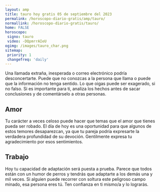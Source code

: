 ```yaml
---
layout: amp
title: tauro hoy gratis 05 de septiembre del 2023 
permalink: /horoscopo-diario-gratis/amp/tauro/
normallink: /horoscopo-diario-gratis/tauro/
home: FALSE
horoscopo:
 signo: tauro
 video: -DQpmrrAIeU
ogimg: /images/tauro_char.png
sitemap:
 priority: 1
 changefreq: 'daily'
---
```



Una llamada extraña, inesperada o correo electrónico podría desconcertarte. Puede que no conozcas a la persona que llama o puede que la información no tenga sentido. Lo que oigas puede ser exagerado, si no falso. Si es importante para ti, analiza los hechos antes de sacar conclusiones y de comentárselo a otras personas.

## Amor

Tu carácter a veces celoso puede hacer que temas que el amor que tienes pueda ser robado. El día de hoy es una oportunidad para que algunos de estos temores desaparezcan, ya que tu pareja podría expresarte la verdadera profundidad de su devoción. Gentilmente expresa tu agradecimiento por esos sentimientos.

## Trabajo

Hoy tu capacidad de adaptación será puesta a prueba. Parece que todos están con un humor de perros y tendrás que adaptarte a los demás una y mil veces. Si alguien puede recorrer con soltura este peligroso campo minado, esa persona eres tú. Ten confianza en ti mismo/a y lo lograrás.